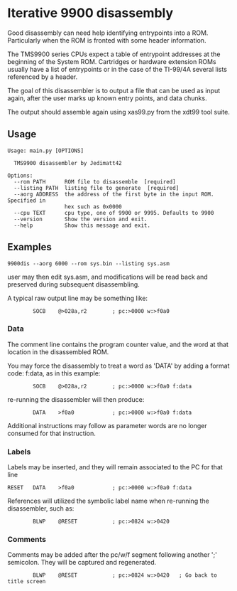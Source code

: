 # Iterative 9900 disassembly

Good disassembly can need help identifying entrypoints into a ROM.  Particularly when the
ROM is fronted with some header information. 

The TMS9900 series CPUs expect a table of entrypoint addresses at the beginning of the System ROM.
Cartridges or hardware extension ROMs usually have a list of entrypoints or in the case of the 
TI-99/4A several lists referenced by a header. 

The goal of this disassembler is to output a file that can be used as input again, after the
user marks up known entry points, and data chunks.

The output should assemble again using xas99.py from the xdt99 tool suite.

## Usage

```
Usage: main.py [OPTIONS]

  TMS9900 disassembler by Jedimatt42

Options:
  --rom PATH      ROM file to disassemble  [required]
  --listing PATH  listing file to generate  [required]
  --aorg ADDRESS  the address of the first byte in the input ROM. Specified in
                  hex such as 0x0000
  --cpu TEXT      cpu type, one of 9900 or 9995. Defaults to 9900
  --version       Show the version and exit.
  --help          Show this message and exit.
```

## Examples

```
9900dis --aorg 6000 --rom sys.bin --listing sys.asm
```

user may then edit sys.asm, and modifications will be read back and preserved during
subsequent disassembling. 

A typical raw output line may be something like:

```
      	SOCB    @>028a,r2        ; pc:>0000 w:>f0a0 
```

### Data

The comment line contains the program counter value, and the word at that location in the disassembled ROM.

You may force the disassembly to treat a word as 'DATA' by adding a format code: f:data, as in this example:

```
      	SOCB    @>028a,r2        ; pc:>0000 w:>f0a0 f:data
```

re-running the disassembler will then produce:

```
      	DATA    >f0a0            ; pc:>0000 w:>f0a0 f:data
```

Additional instructions may follow as parameter words are no longer consumed for that instruction.

### Labels

Labels may be inserted, and they will remain associated to the PC for that line

```
RESET 	DATA    >f0a0            ; pc:>0000 w:>f0a0 f:data
```

References will utilized the symbolic label name when re-running the disassembler, such as:

```
      	BLWP    @RESET           ; pc:>0824 w:>0420 
```

### Comments

Comments may be added after the pc/w/f segment following another ';' semicolon. They will be captured
and regenerated. 

```
      	BLWP    @RESET           ; pc:>0824 w:>0420   ; Go back to title screen
```